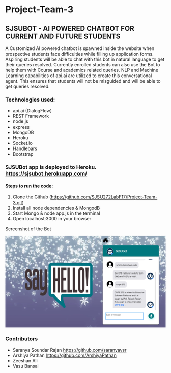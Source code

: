 # Project-Team-3

## SJSUBOT - AI POWERED CHATBOT FOR CURRENT AND FUTURE STUDENTS


A Customized AI  powered  chatbot  is  spawned  inside  the  website  when  prospective students face difficulties while filling up application forms. Aspiring students will be able to chat with  this  bot  in  natural language  to  get  their  queries  resolved. Currently enrolled students can also use the Bot to help them with Course and academics related queries.  NLP  and  Machine  Learning capabilities  of  api.ai  are utilized  to  create  this  conversational  agent. This ensures that students will not be misguided and will be able to get queries resolved.


### Technologies used:

- api.ai (DialogFlow)
- REST Framework
- node.js
- express
- MongoDB
- Heroku
- Socket.io
- Handlebars
- Bootstrap

### SJSUBot app is deployed to Heroku. https://sjsubot.herokuapp.com/

#### Steps to run the code:

1. Clone the Github (https://github.com/SJSU272LabF17/Project-Team-3.git)
2. Install all node dependencies & MongodB
3. Start Mongo & node app.js in the terminal
4. Open localhost:3000 in your browser

Screenshot of the Bot

![image](https://github.com/SJSU272LabF17/Project-Team-3/blob/master/Screenshot1.png)

### Contributors

* Saranya Soundar Rajan https://github.com/saranyavsr
* Arshiya Pathan https://github.com/ArshiyaPathan
* Zeeshan Ali
* Vasu Bansal
